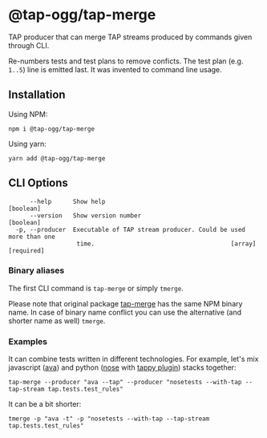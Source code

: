 # @tap-ogg/tap-merge

TAP producer that can merge TAP streams produced by commands given through CLI.

Re-numbers tests and test plans to remove conficts.
The test plan (e.g. `1..5`) line is emitted last.
It was invented to command line usage.

## Installation

Using NPM:

```
npm i @tap-ogg/tap-merge
```

Using yarn:

```
yarn add @tap-ogg/tap-merge
```

## CLI Options

```
      --help      Show help                                            [boolean]
      --version   Show version number                                  [boolean]
  -p, --producer  Executable of TAP stream producer. Could be used more than one
                   time.                                      [array] [required]
```

### Binary aliases

The first CLI command is `tap-merge` or simply `tmerge`.

Please note that original package [tap-merge](https://www.npmjs.com/package/tap-merge) has the same NPM binary name.
In case of binary name conflict you can use the alternative (and shorter name as well) `tmerge`.

### Examples

It can combine tests written in different technologies.
For example, let's mix javascript ([ava]([ava](https://avajs.dev))) and python ([nose](https://nose.readthedocs.io/en/latest/man.html) with [tappy plugin](https://tappy.readthedocs.io/en/latest/producers.html#nose-tap-plugin)) stacks together:

```
tap-merge --producer "ava --tap" --producer "nosetests --with-tap --tap-stream tap.tests.test_rules"
```

It can be a bit shorter:

```
tmerge -p "ava -t" -p "nosetests --with-tap --tap-stream tap.tests.test_rules"
```
